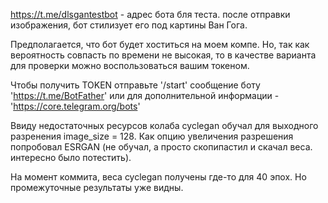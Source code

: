 https://t.me/dlsgantestbot - адрес бота бля теста. после отправки 
изображения, бот стилизует его под картины Ван Гога.

Предполагается, что бот будет хоститься на моем компе. Но, так как
вероятность совпасть по времени не высокая, то в качестве варианта для проверки 
можно воспользоваться вашим токеном.

Чтобы получить TOKEN отправьте '/start' сообщение боту 'https://t.me/BotFather' или
для дополнительной информации - 'https://core.telegram.org/bots'

Ввиду недостаточных ресурсов колаба cyclegan обучал для выходного разренения
image_size = 128. Как опцию увеличения разрешения попробовал ESRGAN (не обучал, а просто
скопипастил и скачал веса. интересно было потестить). 

На момент коммита, веса cyclegan получены где-то для 40 эпох.
Но промежуточные результаты уже видны.